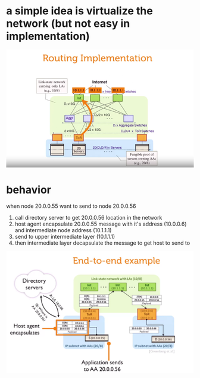 # a simple idea is virtualize the network (but not easy in implementation)

![](2023-04-12-18-07-54.png)

# behavior

when node 20.0.0.55 want to send to node 20.0.0.56
1. call directory server to get 20.0.0.56 location in the network
2. host agent encapsulate 20.0.0.55 message with it's address (10.0.0.6) and intermediate node address (10.1.1.1)
3. send to upper intermediate layer (10.1.1.1)
4. then intermediate layer decapsulate the message to get host to send to

![](2023-04-12-18-17-05.png)